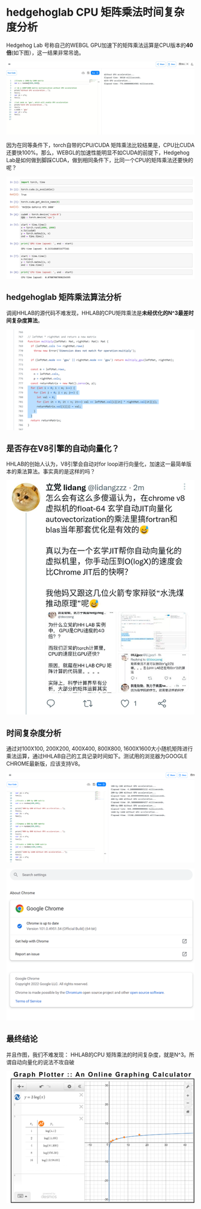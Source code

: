 # hedgehoglab CPU 矩阵乘法时间复杂度分析
 
Hedgehog Lab 号称自己的WEBGL GPU加速下的矩阵乘法运算是CPU版本的**40倍**(如下图），这一结果非常吊诡。

![HHLABGPU加速比较](imgs/HHLABGPU加速比较.jpg)

因为在同等条件下，torch自带的CPU/CUDA 矩阵乘法比较结果是，CPU比CUDA还要快100%。那么，WEBGL的加速性能明显不如CUDA的前提下，Hedgehog Lab是如何做到脚踩CUDA，做到相同条件下，比同一个CPU的矩阵乘法还要快的呢？

![CUDAGPU加速比较](imgs/CUDAGPU加速比较.jpg)

## hedgehoglab 矩阵乘法算法分析

调阅HHLAB的源代码不难发现，HHLAB的CPU矩阵乘法是**未经优化的N^3最差时间复杂度算法**。

![](imgs/hhlab矩阵乘法CPU源代码.png)

## 是否存在V8引擎的自动向量化？

HHLAB的创始人认为，V8引擎会自动对for loop进行向量化，加速这一最简单版本的乘法算法。事实真的是这样的吗？

![](imgs/立党认为V8自带向量化.png)

## 时间复杂度分析

通过对100X100, 200X200, 400X400, 800X800, 1600X1600大小随机矩阵进行乘法运算，通过HHLAB自己的工具记录时间如下。测试用的浏览器为GOOGLE CHROME最新版，应该支持V8。

![](imgs/时间复杂度测试原始数据.png)

![](imgs/chrome版本.png)

## 最终结论

并且作图，我们不难发现： HHLAB的CPU 矩阵乘法的时间复杂度，就是N^3。所谓自动向量化的说法不攻自破

![](imgs/立方时间复杂度.png)
